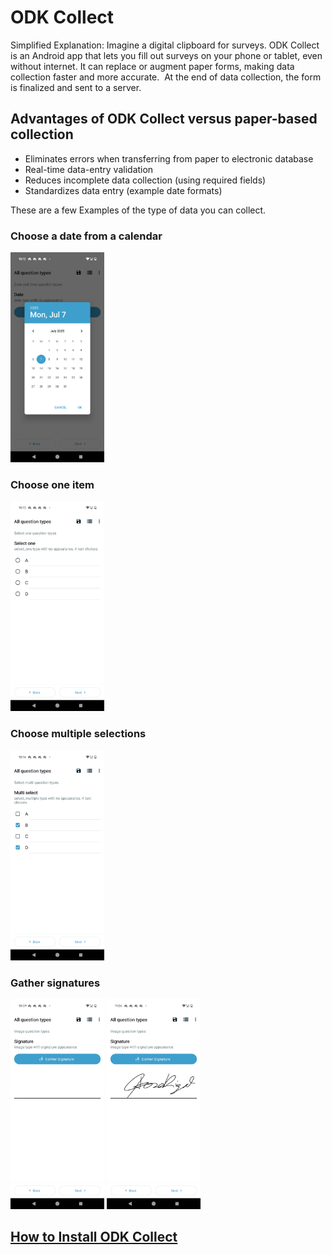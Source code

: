 # ODK Collect

Simplified Explanation: Imagine a digital clipboard for surveys. ODK Collect is an Android app that lets you fill out surveys on your phone or tablet, even without internet. It can replace or augment paper forms, making data collection faster and more accurate.  At the end of data collection, the form is finalized and sent to a server.


## Advantages of ODK Collect versus paper-based collection
- Eliminates errors when transferring from paper to electronic database
- Real-time data-entry validation
- Reduces incomplete data collection (using required fields)
- Standardizes data entry (example date formats)

These are a few Examples of the type of data you can collect.  

### Choose a date from a calendar
<img width="150" height="336" alt="collect_date" src="/assets/images/collect_date.png" />

### Choose one item   
<img width="150" height="336" alt="collect_date" src="/assets/images/collect_choice_one.png" />

### Choose multiple selections   
<img width="150" height="336" alt="collect_date" src="/assets/images/collect_choice_multiple.png" />

### Gather signatures  
<img width="150" height="336" alt="collect_date" src="/assets/images/collect_signature.png" />

<img width="150" height="336" alt="collect_date" src="/assets/images/collect_signed.png" />

## [How to Install ODK Collect](./install-odk-collect.md)


